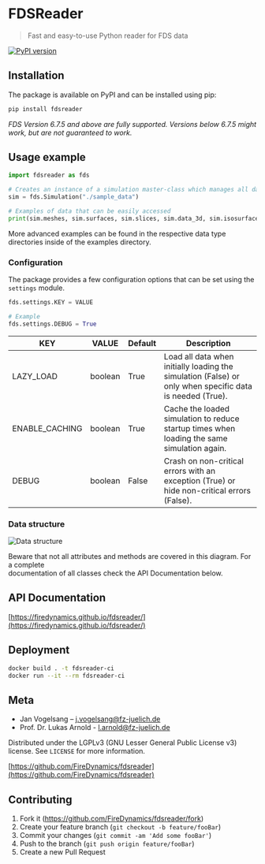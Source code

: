 # FDSReader
> Fast and easy-to-use Python reader for FDS data

[![PyPI version](https://badge.fury.io/py/fdsreader.png)](https://badge.fury.io/py/fdsreader)  


## Installation

The package is available on PyPI and can be installed using pip:  
```sh
pip install fdsreader
```
_FDS Version 6.7.5 and above are fully supported. Versions below 6.7.5 might work, but are not guaranteed to work._

## Usage example
```python
import fdsreader as fds

# Creates an instance of a simulation master-class which manages all data for a given simulation
sim = fds.Simulation("./sample_data")

# Examples of data that can be easily accessed
print(sim.meshes, sim.surfaces, sim.slices, sim.data_3d, sim.isosurfaces, sim.particles, sim.obstructions)
```

More advanced examples can be found in the respective data type directories inside of the examples directory.  

### Configuration
The package provides a few configuration options that can be set using the `settings` module.  
```python
fds.settings.KEY = VALUE

# Example
fds.settings.DEBUG = True
```  

|      KEY       |  VALUE  | Default | Description |
|----------------|---------|---------|-------------|
|    LAZY_LOAD   | boolean |   True  | Load all data when initially loading the simulation (False) or only when specific data is needed (True). |
| ENABLE_CACHING | boolean |   True  | Cache the loaded simulation to reduce startup times when loading the same simulation again. |
|     DEBUG      | boolean |  False  | Crash on non-critical errors with an exception (True) or hide non-critical errors (False). |


### Data structure
![Data structure](https://raw.githubusercontent.com/FireDynamics/fdsreader/master/docs/img/data-structure.svg)

Beware that not all attributes and methods are covered in this diagram. For a complete  
documentation of all classes check the API Documentation below.  

## API Documentation
[https://firedynamics.github.io/fdsreader/](https://firedynamics.github.io/fdsreader/)

## Deployment

```bash
docker build . -t fdsreader-ci
docker run --it --rm fdsreader-ci
```

## Meta

*  Jan Vogelsang – j.vogelsang@fz-juelich.de
*  Prof. Dr. Lukas Arnold - l.arnold@fz-juelich.de

Distributed under the LGPLv3 (GNU Lesser General Public License v3) license. See ``LICENSE`` for more information.

[https://github.com/FireDynamics/fdsreader](https://github.com/FireDynamics/fdsreader)

## Contributing

1. Fork it (<https://github.com/FireDynamics/fdsreader/fork>)
2. Create your feature branch (`git checkout -b feature/fooBar`)
3. Commit your changes (`git commit -am 'Add some fooBar'`)
4. Push to the branch (`git push origin feature/fooBar`)
5. Create a new Pull Request
